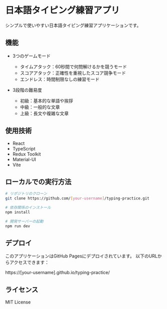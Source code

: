 # 日本語タイピング練習アプリ

シンプルで使いやすい日本語タイピング練習アプリケーションです。

## 機能

- 3つのゲームモード
  - タイムアタック：60秒間で何問解けるかを競うモード
  - スコアアタック：正確性を重視したスコア競争モード
  - エンドレス：時間制限なしの練習モード

- 3段階の難易度
  - 初級：基本的な単語や挨拶
  - 中級：一般的な文章
  - 上級：長文や複雑な文章

## 使用技術

- React
- TypeScript
- Redux Toolkit
- Material-UI
- Vite

## ローカルでの実行方法

```bash
# リポジトリのクローン
git clone https://github.com/[your-username]/typing-practice.git

# 依存関係のインストール
npm install

# 開発サーバーの起動
npm run dev
```

## デプロイ

このアプリケーションはGitHub Pagesにデプロイされています。
以下のURLからアクセスできます：

https://[your-username].github.io/typing-practice/

## ライセンス

MIT License 